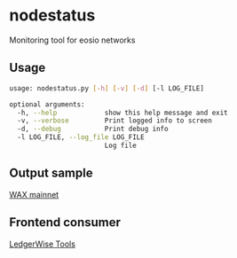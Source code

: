 # nodestatus
Monitoring tool for eosio networks

## Usage 
```bash
usage: nodestatus.py [-h] [-v] [-d] [-l LOG_FILE]

optional arguments:
  -h, --help            show this help message and exit
  -v, --verbose         Print logged info to screen
  -d, --debug           Print debug info
  -l LOG_FILE, --log_file LOG_FILE
                        Log file
```

## Output sample
[WAX mainnet](https://api.ledgerwise.io/apps/nodestatus/1064487b3cd1a897ce03ae5b6a865651747e2e152090f99c1d19d44e01aea5a4.json)

## Frontend consumer
[LedgerWise Tools](https://tools.ledgerwise.io/nodestatus)
